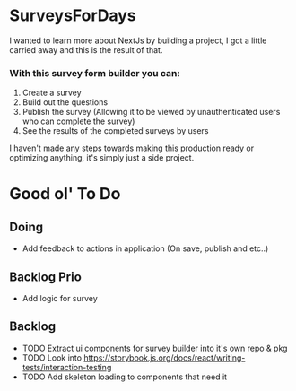 # SurveysForDays

I wanted to learn more about NextJs by building a project, I got a little carried away and this is the result of that.

### With this survey form builder you can:

1. Create a survey
2. Build out the questions
3. Publish the survey (Allowing it to be viewed by unauthenticated users who can complete the survey)
4. See the results of the completed surveys by users

I haven't made any steps towards making this production ready or optimizing anything, it's simply just a side project.

# Good ol' To Do

## Doing

- Add feedback to actions in application (On save, publish and etc..)

## Backlog Prio

- Add logic for survey

## Backlog

- TODO Extract ui components for survey builder into it's own repo & pkg
- TODO Look into https://storybook.js.org/docs/react/writing-tests/interaction-testing
- TODO Add skeleton loading to components that need it
